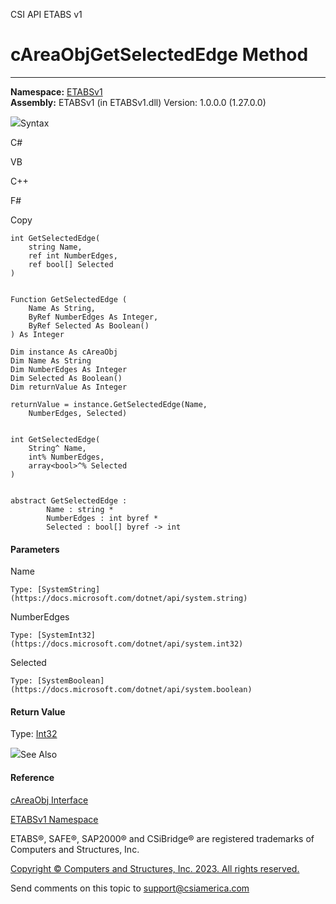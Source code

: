 ﻿

CSI API ETABS v1

# cAreaObjGetSelectedEdge Method  
  
---  
  
**Namespace:** [ETABSv1](2780f1b8-2033-5289-2298-1cdb2a7508d9.htm)  
**Assembly:** ETABSv1 (in ETABSv1.dll) Version: 1.0.0.0 (1.27.0.0)

![](../icons/SectionExpanded.png)Syntax

C#

VB

C++

F#

Copy

    
    
    int GetSelectedEdge(
    	string Name,
    	ref int NumberEdges,
    	ref bool[] Selected
    )
    
    
    Function GetSelectedEdge ( 
    	Name As String,
    	ByRef NumberEdges As Integer,
    	ByRef Selected As Boolean()
    ) As Integer
    
    Dim instance As cAreaObj
    Dim Name As String
    Dim NumberEdges As Integer
    Dim Selected As Boolean()
    Dim returnValue As Integer
    
    returnValue = instance.GetSelectedEdge(Name, 
    	NumberEdges, Selected)
    
    
    int GetSelectedEdge(
    	String^ Name, 
    	int% NumberEdges, 
    	array<bool>^% Selected
    )
    
    
    abstract GetSelectedEdge : 
            Name : string * 
            NumberEdges : int byref * 
            Selected : bool[] byref -> int 
    

#### Parameters

Name

    Type: [SystemString](https://docs.microsoft.com/dotnet/api/system.string)  

NumberEdges

    Type: [SystemInt32](https://docs.microsoft.com/dotnet/api/system.int32)  

Selected

    Type: [SystemBoolean](https://docs.microsoft.com/dotnet/api/system.boolean)  

#### Return Value

Type: [Int32](https://docs.microsoft.com/dotnet/api/system.int32)

![](../icons/SectionExpanded.png)See Also

#### Reference

[cAreaObj Interface](2cda9b42-232e-6821-8caa-dc87fd84fed0.htm)

[ETABSv1 Namespace](2780f1b8-2033-5289-2298-1cdb2a7508d9.htm)

ETABS®, SAFE®, SAP2000® and CSiBridge® are registered trademarks of Computers
and Structures, Inc.  

[Copyright © Computers and Structures, Inc. 2023. All rights
reserved.](http://www.csiamerica.com)

Send comments on this topic to
[support@csiamerica.com](mailto:support%40csiamerica.com?Subject=CSI%20API%20ETABS%20v1)

